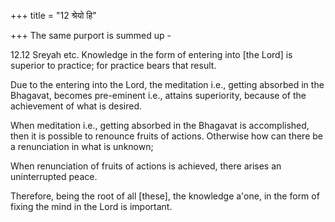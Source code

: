 +++
title = "12 श्रेयो हि"

+++
The same purport is summed up -


12.12 Sreyah etc. Knowledge in the form of entering into \[the Lord\] is superior to practice; for practice bears that result. 

Due to the entering into the Lord, the meditation i.e., getting absorbed in the Bhagavat, becomes pre-eminent i.e., attains superiority, because of the achievement of what is desired. 

When meditation i.e., getting absorbed in the Bhagavat is accomplished, then it is possible to renounce fruits of actions. Otherwise how can there be a renunciation in what is unknown; 

When renunciation of fruits of actions is achieved, there arises an uninterrupted peace. 

Therefore, being the root of all \[these\], the knowledge a'one, in the form of fixing the mind in the Lord is important.
